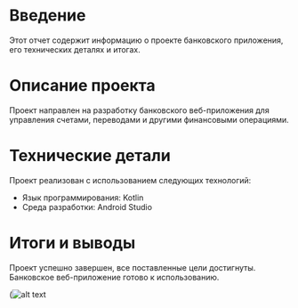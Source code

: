 # Введение
Этот отчет содержит информацию о проекте банковского приложения, его технических деталях и итогах.

# Описание проекта
Проект направлен на разработку банковского веб-приложения для управления счетами, переводами и другими финансовыми операциями.

# Технические детали
Проект реализован с использованием следующих технологий:
- Язык программирования: Kotlin
- Среда разработки: Android Studio

# Итоги и выводы
Проект успешно завершен, все поставленные цели достигнуты. Банковское веб-приложение готово к использованию.

(![alt text](ic_launcher)
